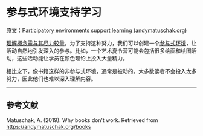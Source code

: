 # 参与式环境支持学习

原文：[Participatory environments support learning (andymatuschak.org)](https://notes.andymatuschak.org/zU3Cw3dParuur9TFVNJMiqS)

[理解概念需与其尽力较量](https://notes.andymatuschak.org/z8ccRLda8BqJafNxjQBpzis)。为了支持这种努力，我们可以创建一个[参与式环境](https://notes.andymatuschak.org/zRWEWHx4cQyqQWRh26gp7ad)，让活动自然地引发深入的参与。比如，一个艺术夏令营可能会包括很多绘画和绘图活动，这些活动能让学员在颜色理论上投入大量精力。

相比之下，像书籍这样的非参与式环境，通常是被动的。大多数读者不会投入太多努力，因此他们也难以深入理解内容。

------

## 参考文献

Matuschak, A. (2019). Why books don’t work. Retrieved from https://andymatuschak.org/books